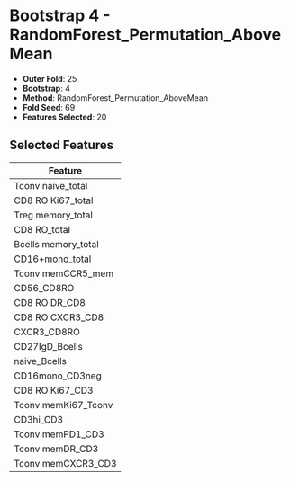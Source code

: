 # Bootstrap 4 - RandomForest_Permutation_AboveMean

- **Outer Fold**: 25
- **Bootstrap**: 4
- **Method**: RandomForest_Permutation_AboveMean
- **Fold Seed**: 69
- **Features Selected**: 20

## Selected Features

| Feature |
|---------|
| Tconv naive_total |
| CD8 RO Ki67_total |
| Treg memory_total |
| CD8 RO_total |
| Bcells memory_total |
| CD16+mono_total |
| Tconv memCCR5_mem |
| CD56_CD8RO |
| CD8 RO DR_CD8 |
| CD8 RO CXCR3_CD8 |
| CXCR3_CD8RO |
| CD27IgD_Bcells |
| naive_Bcells |
| CD16mono_CD3neg |
| CD8  RO Ki67_CD3 |
| Tconv memKi67_Tconv |
| CD3hi_CD3 |
| Tconv memPD1_CD3 |
| Tconv memDR_CD3 |
| Tconv memCXCR3_CD3 |
